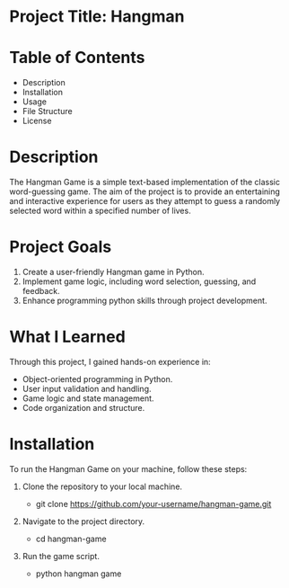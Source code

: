 # Project Title: Hangman

# Table of Contents

- Description
- Installation
- Usage
- File Structure
- License

# Description
The Hangman Game is a simple text-based implementation of the classic word-guessing game. The aim of the project is to provide an entertaining and interactive experience for users as they attempt to guess a randomly selected word within a specified number of lives.

# Project Goals
1. Create a user-friendly Hangman game in Python.
2. Implement game logic, including word selection, guessing, and feedback.
3. Enhance programming python skills through project development.

# What I Learned
Through this project, I gained hands-on experience in:

- Object-oriented programming in Python.
- User input validation and handling.
- Game logic and state management.
- Code organization and structure.

# Installation

To run the Hangman Game on your machine, follow these steps:

1. Clone the repository to your local machine.
   * git clone https://github.com/your-username/hangman-game.git

2. Navigate to the project directory.
   * cd hangman-game

3. Run the game script.
   * python hangman game

